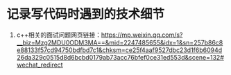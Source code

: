 # 记录写代码时遇到的技术细节

1. c++相关的面试问题网页链接：https://mp.weixin.qq.com/s?__biz=Mzg2MDU0ODM3MA==&mid=2247485655&idx=1&sn=257b86c8e88133f57cd94750bdfbd7c1&chksm=ce25f4aaf9527dbc23d1f6b6094d26da329c0515d8d6bcbd0179ab73acc76bfef0ce31ed553d&scene=132#wechat_redirect
